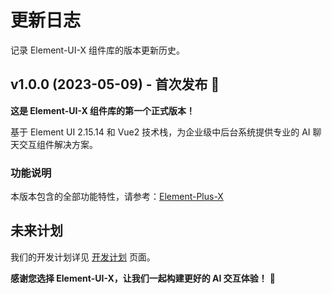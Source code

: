 # 更新日志

记录 Element-UI-X 组件库的版本更新历史。

## v1.0.0 (2023-05-09) - 首次发布 🎉

**这是 Element-UI-X 组件库的第一个正式版本！**

基于 Element UI 2.15.14 和 Vue2 技术栈，为企业级中后台系统提供专业的 AI 聊天交互组件解决方案。

### 功能说明

本版本包含的全部功能特性，请参考：[Element-Plus-X](https://element-plus-x.com/)

## 未来计划

我们的开发计划详见 [开发计划](/roadmap/) 页面。

**感谢您选择 Element-UI-X，让我们一起构建更好的 AI 交互体验！** 🚀
